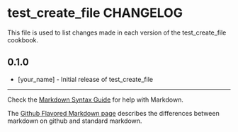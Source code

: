 test_create_file CHANGELOG
==========================

This file is used to list changes made in each version of the test_create_file cookbook.

0.1.0
-----
- [your_name] - Initial release of test_create_file

- - -
Check the [Markdown Syntax Guide](http://daringfireball.net/projects/markdown/syntax) for help with Markdown.

The [Github Flavored Markdown page](http://github.github.com/github-flavored-markdown/) describes the differences between markdown on github and standard markdown.
